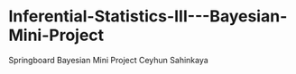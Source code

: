 # Inferential-Statistics-III---Bayesian-Mini-Project
Springboard Bayesian Mini Project
Ceyhun Sahinkaya
